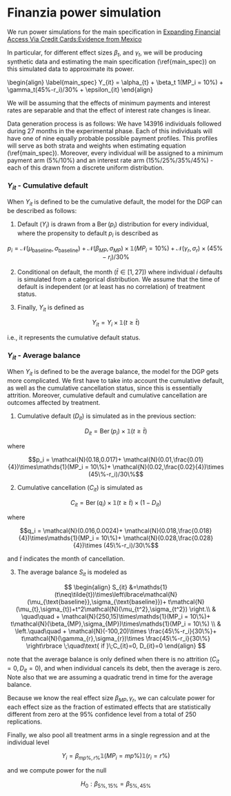 # Finanzia power simulation 

We run power simulations for the main specification in [Expanding Financial Access Via Credit Cards:Evidence from Mexico](www.diegojimenezh.com/assets/pdf/creditcards_main.pdf)



In particular, for different effect sizes $\beta_t$, and $\gamma_t$, we will be producing synthetic data and estimating the main specification (\ref{main_spec}) on this simulated data to approximate its power.

\begin{align}
\label{main_spec}
    Y_{it} = \alpha_{t} + \beta_t 1(MP_i = 10\%) + \gamma_t(45\%-r_i)/30\% + \epsilon_{it}
\end{align}

	
We will be assuming that the effects of minimum payments and interest rates are separable and that the effect of interest rate changes is linear.




Data generation process is as follows:	We have 143916 individuals followed during 27 months in the experimental phase. Each of this individuals will have one of nine equally probable possible payment profiles. This profiles will serve as both strata and weights when estimating equation (\ref{main_spec}). Moreover, every individual will be assigned to a minimum payment arm (5\%/10\%) and an interest rate arm (15\%/25\%/35\%/45\%) - each of this drawn from a discrete uniform distribution.


### $Y_{it}$ - Cumulative default


When $Y_{it}$ is defined to be the cumulative default, the model for the DGP can be described as follows:


1. Default ($Y_i$) is drawn from a $\operatorname{Ber}(p_i)$ distribution for every individual, where the propensity to default $p_i$ is described as

$$p_i = \mathcal{N}(\mu_{\text{baseline}},\sigma_{\text{baseline}})+ \mathcal{N}(\beta_{MP},\sigma_{MP})\times\mathds{1}(MP_i = 10\%)+ \mathcal{N}(\gamma_{r},\sigma_{r})\times (45\%-r_i)/30\%$$

    
2. Conditional on default, the month ($\bar{t}\in[1,27]$) where individual $i$ defaults is simulated from a categorical distribution. We assume that the time of default is independent (or at least has no correlation) of treatment status.

    
3. Finally, $Y_{it}$ is defined as

$$Y_{it} = Y_i\times\mathds{1}(t\geq\bar{t})$$

i.e., it represents the cumulative default status.


### $Y_{it}$ - Average balance


When $Y_{it}$ is defined to be the average balance, the model for the DGP gets more complicated. We first have to take into account the cumulative default, as well as the cumulative cancellation status, since this is essentially attrition. Moreover, cumulative default and cumulative cancellation are outcomes affected by treatment.


1. Cumulative default ($D_{it}$) is simulated as in the previous section:

$$D_{it} = \operatorname{Ber}(p_i)\times\mathds{1}(t\geq\bar{t})$$

where 

$$p_i = \mathcal{N}(0.18,0.017)+ \mathcal{N}(0.01,\frac{0.01}{4})\times\mathds{1}(MP_i = 10\%)+ \mathcal{N}(0.02,\frac{0.02}{4})\times (45\%-r_i)/30\%$$

    
2. Cumulative cancellation ($C_{it}$) is simulated as

$$C_{it} = \operatorname{Ber}(q_i)\times\mathds{1}(t\geq\tilde{t})\times(1-D_{it})$$

where 

$$q_i = \mathcal{N}(0.016,0.0024)+ \mathcal{N}(0.018,\frac{0.018}{4})\times\mathds{1}(MP_i = 10\%)+ \mathcal{N}(0.028,\frac{0.028}{4})\times (45\%-r_i)/30\%$$

and $\tilde{t}$ indicates the month of cancellation.
    
3. The average balance $S_{it}$ is modeled as

$$
\begin{align}
    S_{it} &=\mathds{1}(t\neq\tilde{t})\times\left\lbrace\mathcal{N}(\mu_{\text{baseline}},\sigma_{\text{baseline}})+ t\mathcal{N}(\mu_{t},\sigma_{t})+t^2\mathcal{N}(\mu_{t^2},\sigma_{t^2}) \right.\\
    & \quad\quad + \mathcal{N}(250,15)\times\mathds{1}(MP_i = 10\%)+ t\mathcal{N}(\beta_{MP},\sigma_{MP})\times\mathds{1}(MP_i = 10\%) \\
   & \left.\quad\quad + \mathcal{N}(-100,20)\times \frac{45\%-r_i}{30\%}+ t\mathcal{N}(\gamma_{r},\sigma_{r})\times \frac{45\%-r_i}{30\%} \right\rbrace \;\quad\text{ if }\;C_{it}=0, D_{it}=0
\end{align}
$$
    
note that the average balance is only defined when there is no attrition ($C_{it}=0, D_{it}=0$), and when individual cancels its debt, then the average is zero. Note also that we are assuming a quadratic trend in time for the average balance.




Because we know the real effect size $\beta_{MP},\gamma_{r}$, we can calculate power for each effect size as the fraction of estimated effects that are statistically different from zero at the 95\% confidence level from a total of 250 replications.


    
Finally, we also pool all treatment arms in a single regression and at the individual level

$$Y_{i} = \beta_{mp\%,r\%} \mathds{1}(MP_i = mp\%)\mathds{1}(r_i = r\%)$$

and we compute power for the null

$$H_0 : \beta_{5\%,15\%} =  \beta_{5\%,45\%}$$


